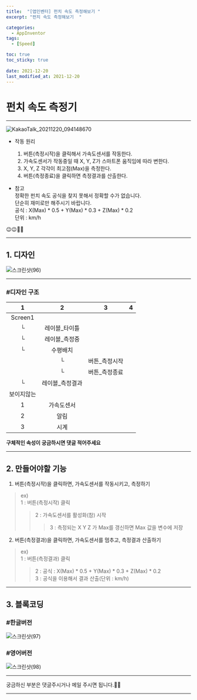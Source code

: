 ```yaml
---
title:  "[앱인벤터] 펀치 속도 측정해보기 "
excerpt: "펀치 속도 측정해보기  "

categories:
  - AppInventor
tags:
  - [Speed]

toc: true
toc_sticky: true
 
date: 2021-12-20
last_modified_at: 2021-12-20
---
```


# 펀치 속도 측정기

---  

![KakaoTalk_20211220_094148670](https://user-images.githubusercontent.com/55564114/146697072-306082c3-e5fa-4c13-9060-241d65086534.png)  

- 작동 원리
  1. 버튼(측정시작)을 클릭해서 가속도센서를 작동한다.  
  2. 가속도센서가 작동중일 때 X, Y, Z가 스마트폰 움직임에 따라 변한다.  
  3. X, Y, Z 각각이 최고점(Max)을 측정한다.  
  4. 버튼(측정종료)을 클릭하면 측정결과를 산출한다.  

- 참고  
  정확한 펀치 속도 공식을 찾지 못해서 정확할 수가 없습니다.  
  단순히 재미로만 해주시기 바랍니다.  
  공식 : X(Max) * 0.5 + Y(Max) * 0.3 + Z(Max) * 0.2  
  단위 : km/h  

😉😉🥰🥰

---

## 1. 디자인

![스크린샷(96)](https://user-images.githubusercontent.com/55564114/146696751-d001b681-26a5-4c81-a9c3-024fd430130a.png)  


---

### #디자인 구조

| 1 | 2 | 3 | 4 | 
| :---: | :---: | :---: | :---: | 
| Screen1 |  |  |
|└|레이블_타이틀|
|└|레이블_측정중|
|└|수평배치|
||└|버튼_측정시작|
||└|버튼_측정종료|
|└|레이블_측정결과|
|보이지않는|
|1|가속도센서|
|2|알림|
|3|시계|  

**구체적인 속성이 궁금하시면 댓글 적어주세요**

---

## 2. 만들어야할 기능 

1. 버튼(측정시작)을 클릭하면, 가속도센서를 작동시키고, 측정하기
> ex)  
> 1 : 버튼(측정시작) 클릭  
>> 2 : 가속도센서를 활성화(참) 시작  
>>> 3 : 측정되는 X Y Z 가 Max를 갱신하면 Max 값을 변수에 저장  

2. 버튼(측정결과)을 클릭하면, 가속도센서를 멈추고, 측정결과 산출하기  
> ex)  
> 1 : 버튼(측정결과) 클릭  
>> 2 : 공식 : X(Max) * 0.5 + Y(Max) * 0.3 + Z(Max) * 0.2  
>> 3 : 공식을 이용해서 결과 산출(단위 : km/h)  

---

## 3. 블록코딩

### #한글버전
![스크린샷(97)](https://user-images.githubusercontent.com/55564114/146697424-2f6d12ec-7b79-4743-9c04-374f002060dd.png)  

### #영어버전
![스크린샷(98)](https://user-images.githubusercontent.com/55564114/146697456-1c292701-d149-4e28-9240-eee21a745427.png)  

---

궁금하신 부분은 댓글주시거나 메일 주시면 됩니다.🥰🥰  

---

